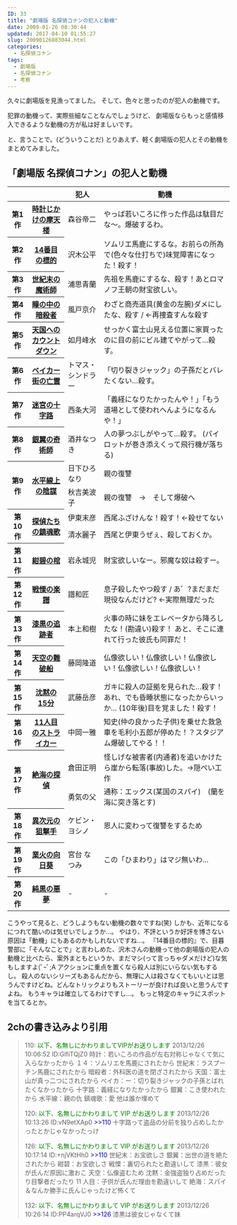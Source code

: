 ```yaml
---
ID: 33
title: "劇場版 名探偵コナンの犯人と動機"
date: 2009-01-26 08:30:44
updated: 2017-04-10 01:55:27
slug: 20090126083044.html
categories:
  - 名探偵コナン
tags:
  - 劇場版
  - 名探偵コナン
  - 考察
---
```


久々に劇場版を見漁ってました。
そして、色々と思ったのが犯人の動機です。

犯罪の動機って、実際些細なことなんでしょうけど、
劇場版ならもっと感情移入できるような動機の方が私は好ましいです。

と、言うことで。<span class="muted">(どういうことだ)</span>
とりあえず、軽く劇場版の犯人とその動機をまとめてみました。

<!--more-->
<h2>「劇場版 名探偵コナン」の<strong>犯人と動機</strong></h2>

<table class="table table-bordered table-movie-list" style="">
<thead><tr><th></th><th></th>
<th>犯人</th>
<th>動機</th></tr>
</thead>
<tbody>
<tr>
<th>第1作</th>
<th><a href="http://ja.wikipedia.org/wiki/%E5%90%8D%E6%8E%A2%E5%81%B5%E3%82%B3%E3%83%8A%E3%83%B3_%E6%99%82%E8%A8%88%E3%81%98%E3%81%8B%E3%81%91%E3%81%AE%E6%91%A9%E5%A4%A9%E6%A5%BC">時計じかけの摩天楼</a></th>
<td>森谷帝二</td>
<td>やっぱ若いころに作った作品は駄目だな～。爆破するわ。</td>
</tr>
<tr>
<th>第2作</th>
<th><a href="http://ja.wikipedia.org/wiki/%E5%90%8D%E6%8E%A2%E5%81%B5%E3%82%B3%E3%83%8A%E3%83%B3_14%E7%95%AA%E7%9B%AE%E3%81%AE%E6%A8%99%E7%9A%84">14番目の標的</a></th>
<td>沢木公平</td>
<td>ソムリエ馬鹿にするな。お前らの所為で(色々な仕打ちで)味覚障害になった！殺す！</td>
</tr>
<tr>
<th>第3作</th>
<th><a href="http://ja.wikipedia.org/wiki/%E5%90%8D%E6%8E%A2%E5%81%B5%E3%82%B3%E3%83%8A%E3%83%B3_%E4%B8%96%E7%B4%80%E6%9C%AB%E3%81%AE%E9%AD%94%E8%A1%93%E5%B8%AB">世紀末の魔術師</a></th>
<td>浦思青蘭</td>
<td>先祖を馬鹿にするな、殺す！あとロマノフ王朝の財宝欲しい。</td>
</tr>
<tr>
<th>第4作</th>
<th><a href="http://ja.wikipedia.org/wiki/%E5%90%8D%E6%8E%A2%E5%81%B5%E3%82%B3%E3%83%8A%E3%83%B3_%E7%9E%B3%E3%81%AE%E4%B8%AD%E3%81%AE%E6%9A%97%E6%AE%BA%E8%80%85">瞳の中の暗殺者</a></th>
<td>風戸京介</td>
<td>わざと商売道具(黄金の左腕)ダメにしたな、殺す / ←再捜査すんな殺す</td>
</tr>
<tr>
<th>第5作</th>
<th><a href="http://ja.wikipedia.org/wiki/%E5%90%8D%E6%8E%A2%E5%81%B5%E3%82%B3%E3%83%8A%E3%83%B3_%E5%A4%A9%E5%9B%BD%E3%81%B8%E3%81%AE%E3%82%AB%E3%82%A6%E3%83%B3%E3%83%88%E3%83%80%E3%82%A6%E3%83%B3">天国へのカウントダウン</a></th>
<td>如月峰水</td>
<td>せっかく富士山見える位置に家買ったのに目の前にビル建てやがって…殺す。</td>
</tr>
<tr>
<th>第6作</th>
<th><a href="http://ja.wikipedia.org/wiki/%E5%90%8D%E6%8E%A2%E5%81%B5%E3%82%B3%E3%83%8A%E3%83%B3_%E3%83%99%E3%82%A4%E3%82%AB%E3%83%BC%E8%A1%97%E3%81%AE%E4%BA%A1%E9%9C%8A">ベイカー街の亡霊</a></th>
<td>トマス・シンドラー</td>
<td>「切り裂きジャック」の子孫だとバレたくない…殺す。</td>
</tr>
<tr>
<th>第7作</th>
<th><a href="http://ja.wikipedia.org/wiki/%E5%90%8D%E6%8E%A2%E5%81%B5%E3%82%B3%E3%83%8A%E3%83%B3_%E8%BF%B7%E5%AE%AE%E3%81%AE%E5%8D%81%E5%AD%97%E8%B7%AF">迷宮の十字路</a></th>
<td>西条大河</td>
<td>「義経になりたかったんや！」「もう道場として使われへんようになるんや！」</td>
</tr>
<tr>
<th>第8作</th>
<th><a href="http://ja.wikipedia.org/wiki/%E5%90%8D%E6%8E%A2%E5%81%B5%E3%82%B3%E3%83%8A%E3%83%B3_%E9%8A%80%E7%BF%BC%E3%81%AE%E5%A5%87%E8%A1%93%E5%B8%AB">銀翼の奇術師</a></th>
<td>酒井なつき</td>
<td>人の夢つぶしがやって…殺す。
(パイロットが巻き添えくって飛行機が落ちる)</td>
</tr>
<tr>
<th rowspan="2">第9作</th>
<th rowspan="2"><a href="http://ja.wikipedia.org/wiki/%E5%90%8D%E6%8E%A2%E5%81%B5%E3%82%B3%E3%83%8A%E3%83%B3_%E6%B0%B4%E5%B9%B3%E7%B7%9A%E4%B8%8A%E3%81%AE%E9%99%B0%E8%AC%80">水平線上の陰謀</a></th>
<td>日下ひろなり</td>
<td>親の復讐</td>
</tr>
<tr>
<td>秋吉美波子</td>
<td>親の復讐　→　そして爆破へ</td>
</tr>
<tr>
<th rowspan="2">第10作</th>
<th rowspan="2"><a href="http://ja.wikipedia.org/wiki/%E5%90%8D%E6%8E%A2%E5%81%B5%E3%82%B3%E3%83%8A%E3%83%B3_%E6%8E%A2%E5%81%B5%E3%81%9F%E3%81%A1%E3%81%AE%E9%8E%AE%E9%AD%82%E6%AD%8C">探偵たちの鎮魂歌</a></th>
<td>伊東末彦</td>
<td>西尾ふざけんな！殺す！←殺せてない</td>
</tr>
<tr>
<td>清水麗子</td>
<td>西尾と伊東うぜぇ、殺しておくか。</td>
</tr>
<tr>
<th>第11作</th>
<th><a href="http://ja.wikipedia.org/wiki/%E5%90%8D%E6%8E%A2%E5%81%B5%E3%82%B3%E3%83%8A%E3%83%B3_%E7%B4%BA%E7%A2%A7%E3%81%AE%E6%A3%BA">紺碧の棺</a></th>
<td>岩永城児</td>
<td>財宝欲しいなー。邪魔な奴は殺すー。</td>
</tr>
<tr>
<th>第12作</th>
<th><a href="http://ja.wikipedia.org/wiki/%E5%90%8D%E6%8E%A2%E5%81%B5%E3%82%B3%E3%83%8A%E3%83%B3_%E6%88%A6%E6%85%84%E3%81%AE%E6%A5%BD%E8%AD%9C">戦慄の楽譜</a></th>
<td>譜和匠</td>
<td>息子殺したやつ殺す / あ゛?まだまだ現役なんだけど? ←実際無理だった</td>
</tr>
<tr>
<th>第13作</th>
<th><a href="http://ja.wikipedia.org/wiki/%E5%90%8D%E6%8E%A2%E5%81%B5%E3%82%B3%E3%83%8A%E3%83%B3_%E6%BC%86%E9%BB%92%E3%81%AE%E8%BF%BD%E8%B7%A1%E8%80%85">漆黒の追跡者</a></th>
<td>本上和樹</td>
<td>火事の時に妹をエレベータから降ろしたな！(勘違い)殺す！
あと、そこに連れて行った彼氏も同罪だ！</td>
</tr>
<tr>
<th>第14作</th>
<th><a href="http://ja.wikipedia.org/wiki/%E5%90%8D%E6%8E%A2%E5%81%B5%E3%82%B3%E3%83%8A%E3%83%B3_%E5%A4%A9%E7%A9%BA%E3%81%AE%E9%9B%A3%E7%A0%B4%E8%88%B9">天空の難破船</a></th>
<td>藤岡隆道</td>
<td>仏像欲しい！仏像欲しい！仏像欲しい！仏像欲しい！仏像欲しい！</td>
</tr>
<tr>
<th>第15作</th>
<th><a href="http://ja.wikipedia.org/wiki/%E5%90%8D%E6%8E%A2%E5%81%B5%E3%82%B3%E3%83%8A%E3%83%B3_%E6%B2%88%E9%BB%99%E3%81%AE15%E5%88%86">沈黙の15分</a></th>
<td>武藤岳彦</td>
<td>ガキに殺人の証拠を見られた…殺す！　あれ、でも昏睡状態になったからいっか…
(10年後)目を覚ました！殺す！</td>
</tr>
<tr>
<th>第16作</th>
<th><a href="http://ja.wikipedia.org/wiki/%E5%90%8D%E6%8E%A2%E5%81%B5%E3%82%B3%E3%83%8A%E3%83%B3_11%E4%BA%BA%E7%9B%AE%E3%81%AE%E3%82%B9%E3%83%88%E3%83%A9%E3%82%A4%E3%82%AB%E3%83%BC">11人目のストライカー</a></th>
<td>中岡一雅</td>
<td>知史(仲の良かった子供)を乗せた救急車を毛利小五郎が停めた！？スタジアム爆破してやる！！</td>
</tr>
<tr>
<th rowspan="2">第17作</th>
<th rowspan="2"><a href="http://ja.wikipedia.org/wiki/%E5%90%8D%E6%8E%A2%E5%81%B5%E3%82%B3%E3%83%8A%E3%83%B3_%E7%B5%B6%E6%B5%B7%E3%81%AE%E6%8E%A2%E5%81%B5">絶海の探偵</a></th>
<td>倉田正明</td>
<td>怪しげな被害者(内通者)を追いかけたら崖から転落(事故)した。→隠ぺい工作</td>
</tr>
<tr>
<td>勇気の父</td>
<td>通称：エックス(某国のスパイ)　(蘭を海に突き落とす)</td>
</tr>
<tr>
<th>第18作</th>
<th><a href="http://ja.wikipedia.org/wiki/%E5%90%8D%E6%8E%A2%E5%81%B5%E3%82%B3%E3%83%8A%E3%83%B3_%E7%95%B0%E6%AC%A1%E5%85%83%E3%81%AE%E7%8B%99%E6%92%83%E6%89%8B">異次元の狙撃手</a></th>
<td>ケビン・ヨシノ</td>
<td>恩人に変わって復讐をするため</td>
</tr>
<tr>
<th>第19作</th>
<th><a href="https://ja.wikipedia.org/wiki/%E5%90%8D%E6%8E%A2%E5%81%B5%E3%82%B3%E3%83%8A%E3%83%B3_%E6%A5%AD%E7%81%AB%E3%81%AE%E5%90%91%E6%97%A5%E8%91%B5">業火の向日葵</a></th>
<td>宮台 なつみ</td>
<td>この「ひまわり」はマジ無いわ…</td>
</tr>
<th>第20作</th>
<th><a href="https://ja.wikipedia.org/wiki/名探偵コナン_純黒の悪夢">純黒の悪夢</a></th>
<td>-</td>
<td>-</td>
</tr>
</tbody>
</table>

<p class="hide">こうやって見ると、どうしようもない動機の数々ですね(笑)
しかも、近年になるにつれて酷いのは気せいでしょうか…。
やはり、不評というか好評を博さない原因は「動機」にもあるのかもしれないですね…。
『14番目の標的』で、目暮警部に「そんなことで」と言わしめた、沢木さんの動機って他の劇場版の犯人の動機と比べたら、案外まともというか、まだマシ(って言っちゃダメだけど)な気もしますよ(ﾟｰﾟ;A
アクションに重点を置くなら殺人は別にいらない気もするし。
殺人のないシリーズもあるんだから、無理に人は殺さなくてもいいとは思うんですけどね。どんなトリックよりもストーリーが良ければ良いと思うんですよね。
もうキャラは確立してるわけですし…。
もっと特定のキャラにスポットを当てるとか。</p>

<h2>2chの書き込みより引用</h2>
<blockquote>110: <span style="color: green;">以下、名無しにかわりましてVIPがお送りします</span> 2013/12/26 10:06:52 ID:GIfiTQjZ0
時計：若いころの作品が左右対称じゃなくて気に入らなかったから
１４：ソムリエを馬鹿にされたから
世紀末：ラスプーチン馬鹿にされたから
暗殺者：外科医の道を閉ざされたから
天国：富士山が真っ二つにされたから
ベイカ：ー：切り裂きジャックの子孫とばれたくなかったから
十字路：義経になりたかったから
銀翼：こき使われたから
水平線：親の仇
鎮魂歌：愛
他は誰か埋めて

120: <span style="color: green;">以下、名無しにかわりまして VIP がお送りします</span> 2013/12/26 10:13:26 ID:vN9etXAp0
<span style="color: mediumblue;">>>110</span>
十字路って盗品の分前を独り占めしたかったとかじゃなかったっけ

126: <span style="color: green;">以下、名無しにかわりまして VIP がお送りします</span> 2013/12/26 10:17:14 ID:+njVKtHh0
<span style="color: mediumblue;">>>110</span>
世紀末：お宝欲しさ
銀翼：出世の道を絶たされたから
紺碧：お宝欲しさ
戦慄：裏切られたと勘違いして
漆黒：彼女が氏んだ原因に激おこ
天空：仏像盗むため
沈黙：金強盗独り占めだったり目撃者だったり
11 人目：子供が氏んだ理由を勘違いして
絶海：スパイ＆なんか勝手に氏んじゃったけど怖くて

132: <span style="color: green;">以下、名無しにかわりまして VIP がお送りします</span> 2013/12/26 10:26:14 ID:PP4arqVJ0
<span style="color: mediumblue;">>>126</span>
漆黒は彼女じゃなくて妹</blockquote>
